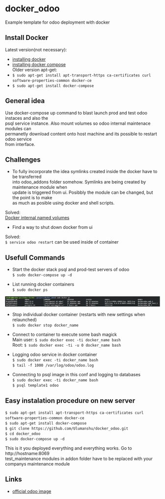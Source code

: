 # docker_odoo
Example template for odoo deployment with docker

## Install Docker

Latest version(not necessary):  
* [installing docker](https://www.digitalocean.com/community/tutorials/how-to-install-and-use-docker-on-ubuntu-18-04)  
* [installing docker compose](https://docs.docker.com/compose/install/)  
Older version apt-get:  
* `$ sudo apt-get install apt-transport-https ca-certificates curl software-properties-common docker-ce`  
* `$ sudo apt-get install docker-compose`  

## General idea

Use docker-compose up command to blast launch prod and test odoo instaces and also the  
psql service instance. Also mount volumes so odoo internal maintenace modules can  
permanetly download content onto host machine and its possible to restart odoo service  
from interface.

## Challenges

* To fully incorporate the idea symlinks created inside the docker have to be transferred  
into odoo_addons folder somehow. Symlinks are being created by maintenance module when  
update is triggered from ui. Posibbly the module can be changed, but the point is to make  
as much as posible using docker and shell scripts.  

Solved:  
[Docker internal named volumes](https://devopsheaven.com/docker/docker-compose/volumes/2018/01/16/volumes-in-docker-compose.html)  

* Find a way to shut down docker from ui  

Solved:  
`$ service odoo restart` can be used inside of container

## Usefull Commands

* Start the docker stack psql and prod-test servers of odoo  
`$ sudo docker-compose up -d`  

* List running docker containers  
`$ sudo docker ps`  

![Alt text](src/img/containers.jpg?raw=true "Container List")

* Stop individual docker container (restarts with new settings when relaunched)  
`$ sudo docker stop docker_name`  

* Connect to container to execute some bash magick  
Main user:
`$ sudo docker exec -ti docker_name bash`  
Root:
`$ sudo docker exec -ti -u 0 docker_name bash`  

* Logging odoo service in docker container  
`$ sudo docker exec -ti docker_name bash`  
`$ tail -f 1000 /var/log/odoo/odoo.log`  

* Connecting to psql image in this conf and logging to databases  
`$ sudo docker exec -ti docker_name bash`  
`$ psql template1 odoo`  

## Easy instalation procedure on new server

`$ sudo apt-get install apt-transport-https ca-certificates curl software-properties-common docker-ce`  
`$ sudo apt-get install docker-compose`  
`$ git clone https://github.com/Ulumanshu/docker_odoo.git`  
`$ cd docker_odoo`  
`$ sudo docker-compose up -d`  

This is it you deployed everything and everything works. Go to http://hostname:8069  
test_maintenance modules in addon folder have to be replaced with your companys maintenance module

## Links

* [official odoo image](https://hub.docker.com/_/odoo)  


